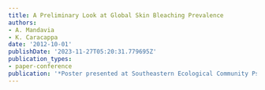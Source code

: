 ```yaml
---
title: A Preliminary Look at Global Skin Bleaching Prevalence
authors:
- A. Mandavia
- K. Caracappa
date: '2012-10-01'
publishDate: '2023-11-27T05:20:31.779695Z'
publication_types:
- paper-conference
publication: '*Poster presented at Southeastern Ecological Community Psychology Conference*'
---
```

